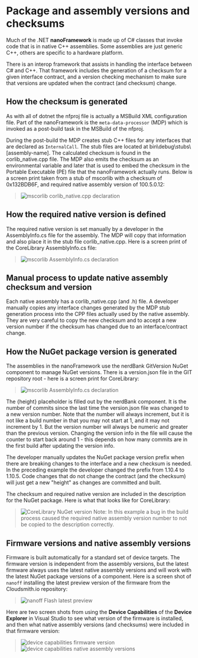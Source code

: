 # Package and assembly versions and checksums

Much of the .NET **nanoFramework** is made up of C# classes that invoke code that is in native C++ assemblies.  Some assemblies are just generic C++, others are specific to a hardware platform.

There is an interop framework that assists in handling the interface between C# and C++. That framework includes the generation of a checksum for a given interface contract, and a version checking mechanism to make sure that versions are updated when the contract (and checksum) change.

## How the checksum is generated

As with all of dotnet the nfproj file is actually a MSBuild XML configuration file. Part of the nanoFramework is the `meta-data-processor` (MDP) which is invoked as a post-build task in the MSBuild of the nfproj.

During the post-build the MDP creates stub C++ files for any interfaces that are declared as `InternalCall`.  The stub files are located at bin\debug\stubs\\[assembly-name].  The calculated checksum is found in the corlib_native.cpp file. The MDP also emits the checksum as an environmental variable and later that is used to embed the checksum in the Portable Executable (PE) file that the nanoFramework actually runs. Below is a screen print taken from a stub of mscorlib with a checksum of 0x132BDB6F, and required native assembly version of 100.5.0.12:
>![mscorlib corlib_native.cpp declaration](../../images/getting-started-guides/mscorlib-corlib-native_cpp_declaration.png)

## How the required native version is defined

The required native version is set manually by a developer in the AssemblyInfo.cs file for the assembly.  The MDP will copy that information and also place it in the stub file corlib_native.cpp.  Here is a screen print of the CoreLibrary AssemblyInfo.cs file:
>![mscorlib AssemblyInfo.cs declaration](../../images/getting-started-guides/assemblyinfo-cs.png)

## Manual process to update native assembly checksum and version

Each native assembly has a corlib_native.cpp (and .h) file.  A developer manually copies any interface changes generated by the MDP stub generation process into the CPP files actually used by the native assembly.  They are very careful to copy the new checksum and to accept a new version number if the checksum has changed due to an interface/contract change.

## How the NuGet package version is generated

The assemblies in the nanoFramework use the nerdBank GitVersion NuGet component to manage NuGet versions.  There is a version.json file in the GIT repository root - here is a screen print for CoreLibrary:
>![mscorlib AssemblyInfo.cs declaration](../../images/getting-started-guides/mscorlib-version-json.png)

The {height} placeholder is filled out by the nerdBank component.  It is the number of commits since the last time the version.json file was changed to a new version number.  Note that the number will always increment, but it is not like a build number in that you may not start at 1, and it may not increment by 1.  But the version number will always be numeric and greater than the previous version.  Changing the version info in the file will cause the counter to start back around 1 - this depends on how many commits are in the first build after updating the version info.

The developer manually updates the NuGet package version prefix when there are breaking changes to the interface and a new checksum is needed.  In the preceding example the developer changed the prefix from 1.10.4 to 1.10.5.  Code changes that do not change the contract (and the checksum) will just get a new "height" as changes are committed and built.

The checksum and required native version are included in the description for the NuGet package.  Here is what that looks like for CoreLibrary:
>![CoreLibrary NuGet version](../../images/getting-started-guides/core-library-nuget-version.png)
>Note: In this example a bug in the build process caused the required native assembly version number to not be copied to the description correctly.

## Firmware versions and native assembly versions

Firmware is built automatically for a standard set of device targets.  The firmware version is independent from the assembly versions, but the latest firmware always uses the latest native assembly versions and will work with the latest NuGet package versions of a component. Here is a screen shot of `nanoff` installing the latest preview version of the firmware from the Cloudsmith.io repository:

>![nanoff Flash latest preview](../../images/getting-started-guides/nanoff-flash-latest-preview.png)

Here are two screen shots from using the **Device Capabilities** of the **Device Explorer** in Visual Studio to see what version of the firmware is installed, and then what native assembly versions (and checksums) were included in that firmware version:

>![device capabilities firmware version](../../images/getting-started-guides/device-capabilities-firmware-version.png)
>![device capabilities native assembly versions](../../images/getting-started-guides/native-assembly-versions.png)
